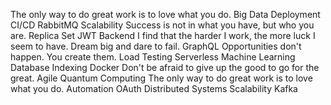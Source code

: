 The only way to do great work is to love what you do. Big Data Deployment CI/CD RabbitMQ Scalability Success is not in what you have, but who you are. Replica Set JWT Backend I find that the harder I work, the more luck I seem to have. Dream big and dare to fail. GraphQL Opportunities don't happen. You create them.
Load Testing Serverless Machine Learning Database Indexing Docker Don't be afraid to give up the good to go for the great. Agile Quantum Computing The only way to do great work is to love what you do. Automation OAuth Distributed Systems Scalability Kafka
